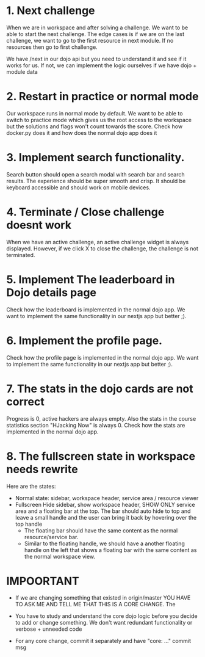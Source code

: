 # 1. Next challenge 
When we are in workspace and after solving a challenge. We want to be able to start the next challenge. The edge cases is if we are on the last challenge, we want to go to the first resource in next module. If no resources then go to first challenge.

We have /next in our dojo api but you need to understand it and see if it works for us. If not, we can implement the logic ourselves if we have dojo + module data


# 2. Restart in practice or normal mode
Our workspace runs in normal mode by default. We want to be able to switch to practice mode which gives us the root access to the workspace but the solutions and flags won't count towards the score. Check how docker.py does it and how does the normal dojo app does it


# 3. Implement search functionality. 
Search button should open a search modal with search bar and search results. The experience should be super smooth and crisp. It should be keyboard accessible and should work on mobile devices.


# 4. Terminate / Close challenge doesnt work
When we have an active challenge, an active challenge widget is always displayed. However, if we click X to close the challenge, the challenge is not terminated.


# 5. Implement The leaderboard in Dojo details page
Check how the leaderboard is implemented in the normal dojo app. We want to implement the same functionality in our nextjs app but better ;).


# 6. Implement the profile page. 
Check how the profile page is implemented in the normal dojo app. We want to implement the same functionality in our nextjs app but better ;).


# 7. The stats in the dojo cards are not correct
Progress is 0, active hackers are always empty. Also the stats in the course statistics section "HJacking Now" is always 0. Check how the stats are implemented in the normal dojo app.


# 8. The fullscreen state in workspace needs rewrite
Here are the states:
- Normal state: sidebar, workspace header, service area / resource viewer
- Fullscreen Hide sidebar, show workspace header, SHOW ONLY service area and a floating bar at the top. The bar should auto hide to top and leave a small handle and the user can bring it back by hovering over the top 
handle
  - The floating bar should have the same content as the normal resource/service bar. 
  - Similar to the floating handle, we should have a another floating handle on the left that shows a floating bar with the same content as the normal workspace view. 
# IMPOORTANT
- If we are changing something that existed in origin/master YOU HAVE TO ASK ME AND TELL ME THAT THIS IS A CORE CHANGE. The 

- You have to study and understand the core dojo logic before you decide to add or change something. We don't want redundant functionality or verbose + unneeded code

- For any core change, commit it separately and have "core: ..." commit msg
